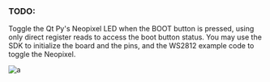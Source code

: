 ### TODO:

Toggle the Qt Py's Neopixel LED when the BOOT button is pressed, using only direct register reads to access the boot button status. You may use the SDK to initialize the board and the pins, and the WS2812 example code to toggle the Neopixel. 

![a](https://https://github.com/HaoliangYou/ese5190-2022-lab2b-esp/blob/main/lab/01_registers/1.gif)
